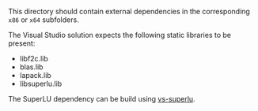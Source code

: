 This directory should contain external dependencies in the corresponding `x86` or `x64` subfolders.

The Visual Studio solution expects the following static libraries to be present:
 * libf2c.lib
 * blas.lib
 * lapack.lib
 * libsuperlu.lib

The SuperLU dependency can be build using [vs-superlu](https://github.com/wo80/vs-superlu).
